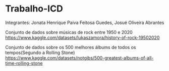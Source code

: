 # Trabalho-ICD
Integrantes:
Jonata Henrique Paiva Feitosa Guedes, Josué Oliveira Abrantes 











Conjunto de dados sobre músicas de rock entre 1950 e 2020 https://www.kaggle.com/datasets/lukaszamora/history-of-rock-19502020


Conjunto de dados sobre os 500 melhores álbums de todos os tempos(Segundo a Rolling Stone) https://www.kaggle.com/datasets/notgibs/500-greatest-albums-of-all-time-rolling-stone
